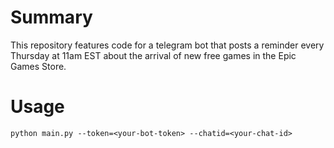 # Summary

This repository features code for a telegram bot that posts a reminder every Thursday at 11am EST
about the arrival of new free games in the Epic Games Store.

# Usage

```
python main.py --token=<your-bot-token> --chatid=<your-chat-id>
```
